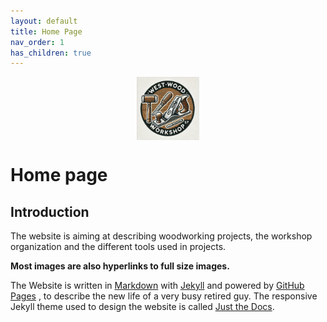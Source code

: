 ```yaml
---
layout: default
title: Home Page
nav_order: 1
has_children: true
---
```

<center>
<img src="media/WWW_logo.png" width="20%" height="20%" align="middle"/>
</center>

#  Home page

## Introduction

The website is aiming at describing woodworking projects, 
the workshop organization and the different tools used in projects. 

__Most images are also hyperlinks to full size images.__

The Website is written in [Markdown](https://www.markdownguide.org/)  with 
[Jekyll](https://jekyllrb.com/)  and powered by [GitHub Pages](https://pages.github.com/) ,
to describe the new life of a very busy retired guy. The responsive Jekyll theme 
used to design the website is called [Just the Docs](https://just-the-docs.com/). 



